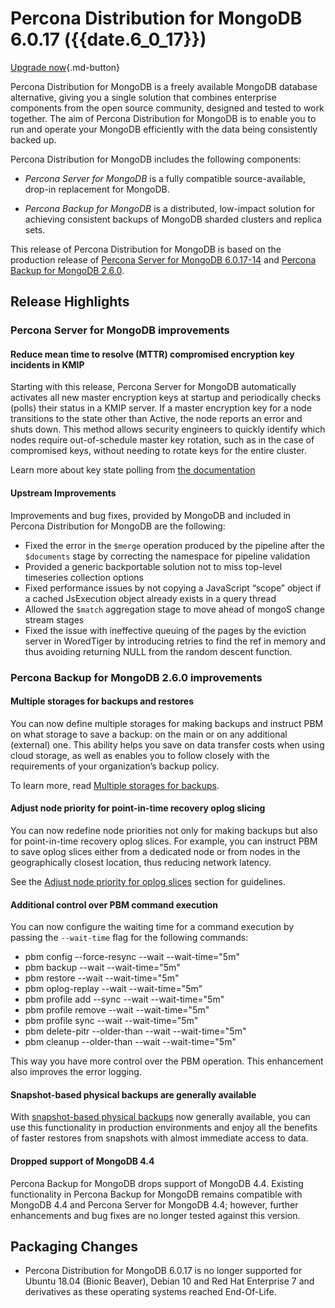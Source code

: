 # Percona Distribution for MongoDB 6.0.17 ({{date.6_0_17}})

[Upgrade now](minor-upgrade.md){.md-button}


Percona Distribution for MongoDB is a freely available MongoDB database alternative, giving you a single solution that combines enterprise components from the open source community, designed and tested to work together. The aim of Percona Distribution for MongoDB is to enable you to run and operate your
MongoDB efficiently with the data being consistently backed up.


Percona Distribution for MongoDB includes the following components:

* *Percona Server for MongoDB* is a fully compatible source-available, drop-in replacement
for MongoDB.

* *Percona Backup for MongoDB* is a distributed, low-impact solution for achieving
consistent backups of MongoDB sharded clusters and replica sets.

This release of Percona Distribution for MongoDB is based on the production release of [Percona Server for MongoDB 6.0.17-14](https://docs.percona.com/percona-server-for-mongodb/6.0/release_notes/6.0.17-14.html) and [Percona Backup for MongoDB 2.6.0](https://docs.percona.com/percona-backup-mongodb/release-notes/2.6.0.html).


## Release Highlights

### Percona Server for MongoDB improvements

#### Reduce mean time to resolve (MTTR) compromised encryption key incidents in KMIP

Starting with this release, Percona Server for MongoDB automatically activates all new master encryption keys at startup and periodically checks (polls) their status in a KMIP server. If a master encryption key for a node transitions to the state other than Active, the node reports an error and shuts down. This method allows security engineers to quickly identify which nodes require out-of-schedule master key rotation, such as in the case of compromised keys, without needing to rotate keys for the entire cluster. 

Learn more about key state polling from [the documentation](https://docs.percona.com/percona-server-for-mongodb/6.0/kmip.html#key-state-polling) 

#### Upstream Improvements

Improvements and bug fixes, provided by MongoDB and included in Percona Distribution for MongoDB are the following:

* Fixed the error in the `$merge` operation produced by the pipeline after the `$documents` stage by correcting the namespace for pipeline validation
* Provided a generic backportable solution not to miss top-level timeseries collection options
* Fixed performance issues by not copying a JavaScript “scope” object if a cached JsExecution object already exists in a query thread
* Allowed the `$match` aggregation stage to move ahead of mongoS change stream stages
* Fixed the issue with ineffective queuing of the pages by the eviction server in WoredTiger by introducing retries to find the ref in memory and thus avoiding returning NULL from the random descent function.
 
### Percona Backup for MongoDB 2.6.0 improvements

#### Multiple storages for backups and restores

You can now define multiple storages for making backups and instruct PBM on what storage to save a backup: on the main or on any additional (external) one. This ability helps you save on data transfer costs when using cloud storage, as well as enables you to follow closely with the requirements of your organization’s backup policy.

To learn more, read [Multiple storages for backups](https://docs.percona.com/percona-backup-mongodb/features/multi-storage.html
).

#### Adjust node priority for point-in-time recovery oplog slicing

You can now redefine node priorities not only for making backups but also for point-in-time recovery oplog slices. For example, you can instruct PBM to save oplog slices either from a dedicated node or from nodes in the geographically closest location, thus reducing network latency. 

See the [Adjust node priority for oplog slices](https://docs.percona.com/percona-backup-mongodb/features/point-in-time-recovery.html#adjust-node-priority-for-oplog-slices) section for guidelines.

#### Additional control over PBM command execution

You can now configure the waiting time for a command execution by passing the `--wait-time` flag for the following commands:

* pbm config --force-resync --wait --wait-time="5m"
* pbm backup --wait --wait-time="5m"
* pbm restore --wait --wait-time="5m"
* pbm oplog-replay --wait --wait-time="5m"
* pbm profile add --sync --wait --wait-time="5m"
* pbm profile remove --wait --wait-time="5m"
* pbm profile sync --wait --wait-time="5m"
* pbm delete-pitr --older-than --wait --wait-time="5m"
* pbm cleanup --older-than --wait --wait-time="5m"

This way you have more control over the PBM operation. This enhancement also improves the error logging.

#### Snapshot-based physical backups are generally available

With [snapshot-based physical backups](https://docs.percona.com/percona-backup-mongodb//features/snapshots.html) now generally available, you can use this functionality in production environments and enjoy all the benefits of faster restores from snapshots with almost immediate access to data. 

#### Dropped support of MongoDB 4.4

Percona Backup for MongoDB drops support of MongoDB 4.4. Existing functionality in Percona Backup for MongoDB remains compatible with MongoDB 4.4 and Percona Server for MongoDB 4.4; however, further enhancements and bug fixes are no longer tested against this version.

## Packaging Changes

* Percona Distribution for MongoDB 6.0.17 is no longer supported for Ubuntu 18.04 (Bionic Beaver), Debian 10 and Red Hat Enterprise 7 and derivatives as these operating systems reached End-Of-Life.
